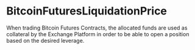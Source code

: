 # BitcoinFuturesLiquidationPrice
When trading Bitcoin Futures Contracts, the allocated funds are used as collateral by the Exchange Platform in order to be able to open a position based on the desired leverage.
